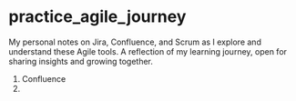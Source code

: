 # practice_agile_journey
My personal notes on Jira, Confluence, and Scrum as I explore and understand these Agile tools. A reflection of my learning journey, open for sharing insights and growing together.
1. Confluence
2. 

